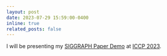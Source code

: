 ```yaml
---
layout: post
date: 2023-07-29 15:59:00-0400
inline: true
related_posts: false
---
```


 I will be presenting my [SIGGRAPH Paper Demo](https://youtu.be/GicDHpDFlq0) at [ICCP 2023](https://iccp2023.iccp-conference.org/).
